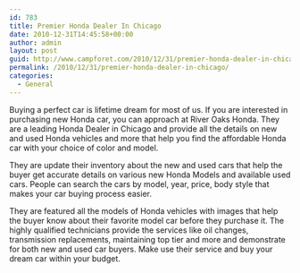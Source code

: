```yaml
---
id: 783
title: Premier Honda Dealer In Chicago
date: 2010-12-31T14:45:58+00:00
author: admin
layout: post
guid: http://www.campforet.com/2010/12/31/premier-honda-dealer-in-chicago/
permalink: /2010/12/31/premier-honda-dealer-in-chicago/
categories:
  - General
---
```

Buying a perfect car is lifetime dream for most of us. If you are interested in purchasing new Honda car, you can approach at River Oaks Honda. They are a leading Honda Dealer in Chicago and provide all the details on new and used Honda vehicles and more that help you find the affordable Honda car with your choice of color and model.

They are update their inventory about the new and used cars that help the buyer get accurate details on various new Honda Models and available used cars. People can search the cars by model, year, price, body style that makes your car buying process easier.

They are featured all the models of Honda vehicles with images that help the buyer know about their favorite model car before they purchase it. The highly qualified technicians provide the services like oil changes, transmission replacements, maintaining top tier and more and demonstrate for both new and used car buyers. Make use their service and buy your dream car within your budget.